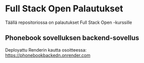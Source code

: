 # Full Stack Open Palautukset

Täällä repositoriossa on palautukset Full Stack Open -kurssille

## Phonebook sovelluksen backend-sovellus

Deployattu Renderin kautta osoitteessa:
https://phonebookbackedn.onrender.com
